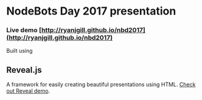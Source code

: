 # NodeBots Day 2017 presentation
### Live demo [http://ryanjgill.github.io/nbd2017](http://ryanjgill.github.io/nbd2017)
Built using 
## Reveal.js 
A framework for easily creating beautiful presentations using HTML. [Check out Reveal demo](http://lab.hakim.se/reveal-js/).
